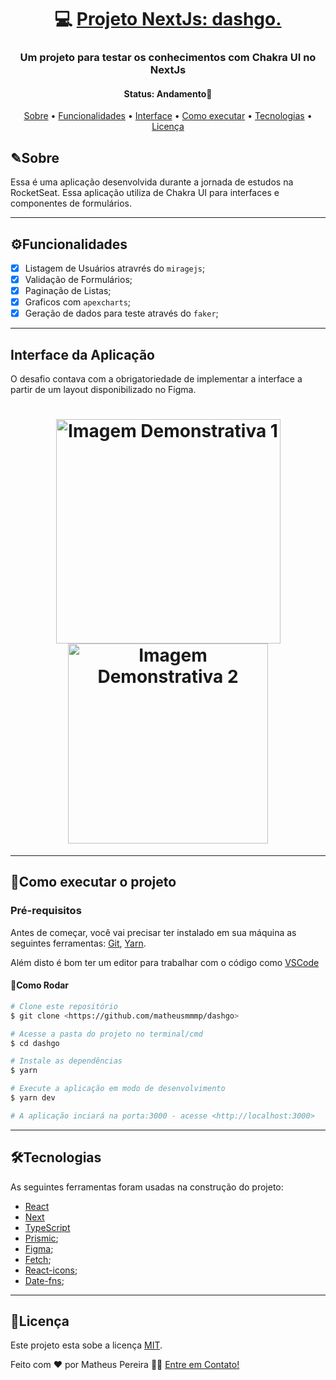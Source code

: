 <h1 align="center">
   💻 <a href="#"> Projeto NextJs: dashgo. </a>
</h1>

<h3 align="center">
   Um projeto para testar os conhecimentos com Chakra UI no NextJs 
</h3>

<h4 align="center"> 
	 Status: Andamento🚀
</h4>

<p align="center">
 <a href="#sobre">Sobre</a> •
 <a href="#funcionalidades">Funcionalidades</a> •
 <a href="#interface-da-aplicacao">Interface</a> • 
 <a href="#como-executar-o-projeto">Como executar</a> • 
 <a href="#tecnologias">Tecnologias</a> • 
 <a href="#licença">Licença</a>
</p>


## ✎Sobre

Essa é uma aplicação desenvolvida durante a jornada de estudos na RocketSeat. Essa aplicação utiliza de Chakra UI para interfaces e componentes de formulários.


---

## ⚙Funcionalidades

- [x]  Listagem de Usuários atravrés do `miragejs`;
- [x]  Validação de Formulários;
- [x]  Paginação de Listas;
- [x]  Graficos com `apexcharts`;
- [x]  Geração de dados para teste através do `faker`;

---
## Interface da Aplicação

O desafio contava com a obrigatoriedade de implementar a interface a partir de um layout disponibilizado no Figma.

<h1 align="center">
  <img alt="Imagem Demonstrativa 1" title="#Img1" src="https://user-images.githubusercontent.com/33897566/167714301-d049571f-b120-4aab-b16a-f44f494a979e.PNG" style="width: 359px;" />
  <img alt="Imagem Demonstrativa 2" title="#Img2" src="https://user-images.githubusercontent.com/33897566/167714310-9b59fa48-6a40-46d2-9ac4-a04d5c00ec26.PNG" style="width: 320px;" />
</h1>

---
## 🚀Como executar o projeto 

### Pré-requisitos

Antes de começar, você vai precisar ter instalado em sua máquina as seguintes ferramentas:
[Git](https://git-scm.com), [Yarn](https://yarnpkg.com/). 

Além disto é bom ter um editor para trabalhar com o código como [VSCode](https://code.visualstudio.com/)

#### 🎲Como Rodar 

```bash
# Clone este repositório
$ git clone <https://github.com/matheusmmmp/dashgo>

# Acesse a pasta do projeto no terminal/cmd
$ cd dashgo

# Instale as dependências
$ yarn

# Execute a aplicação em modo de desenvolvimento
$ yarn dev

# A aplicação inciará na porta:3000 - acesse <http://localhost:3000>
```

---

## 🛠Tecnologias

As seguintes ferramentas foram usadas na construção do projeto:

-   [React](https://pt-br.reactjs.org/)
-   [Next](https://nextjs.org/)
-   [TypeScript](https://www.typescriptlang.org/)
-   [Prismic](https://prismic.io/);
-   [Figma](https://www.figma.com/);
-   [Fetch](https://developer.mozilla.org/pt-BR/docs/Web/API/Fetch_API/Using_Fetch);
-   [React-icons](https://react-icons.github.io/react-icons/);
-   [Date-fns](https://date-fns.org/docs/Getting-Started);
---

## 📝Licença

Este projeto esta sobe a licença [MIT](./LICENSE).

Feito com ❤️ por Matheus Pereira 👋🏽 [Entre em Contato!](www.linkedin.com/in/matheus-de-medeiros-pereira-52b245140)
